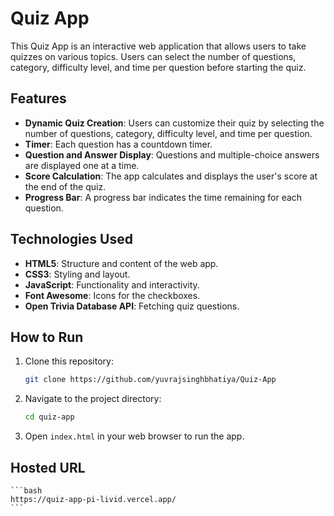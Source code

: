 # Quiz App

This Quiz App is an interactive web application that allows users to take quizzes on various topics. Users can select the number of questions, category, difficulty level, and time per question before starting the quiz.

## Features

- **Dynamic Quiz Creation**: Users can customize their quiz by selecting the number of questions, category, difficulty level, and time per question.
- **Timer**: Each question has a countdown timer.
- **Question and Answer Display**: Questions and multiple-choice answers are displayed one at a time.
- **Score Calculation**: The app calculates and displays the user's score at the end of the quiz.
- **Progress Bar**: A progress bar indicates the time remaining for each question.

## Technologies Used

- **HTML5**: Structure and content of the web app.
- **CSS3**: Styling and layout.
- **JavaScript**: Functionality and interactivity.
- **Font Awesome**: Icons for the checkboxes.
- **Open Trivia Database API**: Fetching quiz questions.

## How to Run

1. Clone this repository:
    ```bash
    git clone https://github.com/yuvrajsinghbhatiya/Quiz-App
    ```
2. Navigate to the project directory:
    ```bash
    cd quiz-app
    ```
3. Open `index.html` in your web browser to run the app.


## Hosted URL

    ```bash
    https://quiz-app-pi-livid.vercel.app/
    ```
